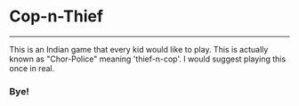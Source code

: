 # Cop-n-Thief

---

This is an Indian game that every kid would like to play. This is actually known as "Chor-Police" meaning 'thief-n-cop'.
I would suggest playing this once in real.

### Bye!
